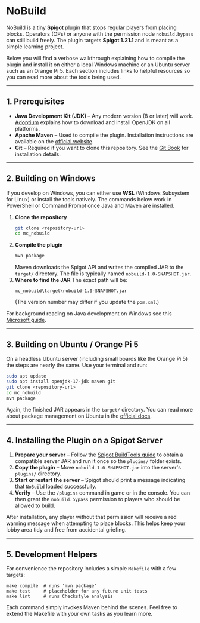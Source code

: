 # NoBuild

NoBuild is a tiny **Spigot** plugin that stops regular players from placing
blocks.  Operators (OPs) or anyone with the permission node `nobuild.bypass`
can still build freely.  The plugin targets **Spigot 1.21.1** and is meant as a
simple learning project.

Below you will find a verbose walkthrough explaining how to compile the plugin
and install it on either a local Windows machine or an Ubuntu server such as an
Orange Pi 5.  Each section includes links to helpful resources so you can read
more about the tools being used.

---

## 1. Prerequisites

* **Java Development Kit (JDK)** – Any modern version (8 or later) will work.
  [Adoptium](https://adoptium.net/) explains how to download and install OpenJDK
  on all platforms.
* **Apache Maven** – Used to compile the plugin. Installation instructions are
  available on the [official website](https://maven.apache.org/install.html).
* **Git** – Required if you want to clone this repository. See the
  [Git Book](https://git-scm.com/book/en/v2/Getting-Started-Installing-Git) for
  installation details.

---

## 2. Building on Windows

If you develop on Windows, you can either use **WSL** (Windows Subsystem for
Linux) or install the tools natively. The commands below work in PowerShell or
Command Prompt once Java and Maven are installed.

1. **Clone the repository**
   ```bash
   git clone <repository-url>
   cd mc_nobuild
   ```
2. **Compile the plugin**
   ```bash
   mvn package
   ```
   Maven downloads the Spigot API and writes the compiled JAR to the `target/`
   directory. The file is typically named `nobuild-1.0-SNAPSHOT.jar`.
3. **Where to find the JAR**
   The exact path will be:
   ```
   mc_nobuild\target\nobuild-1.0-SNAPSHOT.jar
   ```
   (The version number may differ if you update the `pom.xml`.)

For background reading on Java development on Windows see this
[Microsoft guide](https://learn.microsoft.com/windows/dev-environment/java-jdk).

---

## 3. Building on Ubuntu / Orange Pi 5

On a headless Ubuntu server (including small boards like the Orange Pi 5) the
steps are nearly the same. Use your terminal and run:

```bash
sudo apt update
sudo apt install openjdk-17-jdk maven git
git clone <repository-url>
cd mc_nobuild
mvn package
```

Again, the finished JAR appears in the `target/` directory. You can read more
about package management on Ubuntu in the
[official docs](https://help.ubuntu.com/lts/serverguide/apt.html).

---

## 4. Installing the Plugin on a Spigot Server

1. **Prepare your server** – Follow the
   [Spigot BuildTools guide](https://www.spigotmc.org/wiki/buildtools/) to obtain
   a compatible server JAR and run it once so the `plugins/` folder exists.
2. **Copy the plugin** – Move `nobuild-1.0-SNAPSHOT.jar` into the server's
   `plugins/` directory.
3. **Start or restart the server** – Spigot should print a message indicating
   that `NoBuild` loaded successfully.
4. **Verify** – Use the `/plugins` command in game or in the console. You can
   then grant the `nobuild.bypass` permission to players who should be allowed
   to build.

After installation, any player without that permission will receive a red
warning message when attempting to place blocks.  This helps keep your lobby
area tidy and free from accidental griefing.

---

## 5. Development Helpers

For convenience the repository includes a simple `Makefile` with a few targets:

```
make compile  # runs 'mvn package'
make test     # placeholder for any future unit tests
make lint     # runs Checkstyle analysis
```

Each command simply invokes Maven behind the scenes. Feel free to extend the
Makefile with your own tasks as you learn more.

